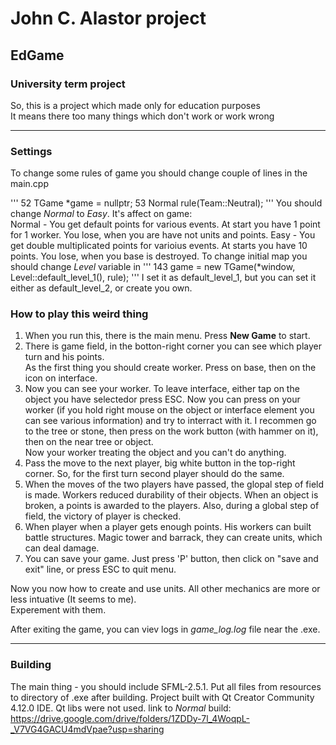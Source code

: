 # John C. Alastor project  
## EdGame
### University term project
So, this is a project which made only for education purposes  
It means there too many things which don't work or work wrong

---

### Settings
To change some rules of game you should change couple of lines in the main.cpp  

'''
52    TGame<Normal> *game = nullptr;
53    Normal rule(Team::Neutral);
'''
You should change *Normal* to *Easy*. It's affect on game:  
Normal - You get default points for various events. At start you have 1 point for 1 worker. You lose, when you are have not units and points.
Easy - You get double multiplicated points for varioius events. At starts you have 10 points. You lose, when you base is destroyed.
To change initial map you should change *Level* variable in
'''
143   game = new TGame(*window, Level::default_level_1(), rule);
'''
I set it as default_level_1, but you can set it either as default_level_2, or create you own.  

### How to play this weird thing
1. When you run this, there is the main menu. Press **New Game** to start.  
2. There is game field, in the botton-right corner you can see which player turn and his points.  
As the first thing you should create worker. Press on base, then on the icon on interface.  
3. Now you can see your worker. To leave interface, either tap on the object you have selectedor press ESC.
Now you can press on your worker (if you hold right mouse on the object or interface element
you can see various information) and try to interract with it. I recommen go to the tree or stone,
then press on the work button (with hammer on it), then on the near tree or object.  
Now your worker treating the object and you can't do anything.  
4. Pass the move to the next player, big white button in the top-right corner.
So, for the first turn second player should do the same.
5. When the moves of the two players have passed, the glopal step of field is made.
Workers reduced durability of their objects. When an object is broken, a points is awarded to the players.
Also, during a global step of field, the victory of player is checked.
6. When player when a player gets enough points. His workers can built battle structures.
Magic tower and barrack, they can create units, which can deal damage.  
7. You can save your game. Just press 'P' button, then click on "save and exit" line, or press ESC to quit menu.  
  
Now you now how to create and use units. All other mechanics are more or less intuative (It seems to me).  
Experement with them.  

After exiting the game, you can viev logs in *game_log.log* file near the .exe.  

---
### Building
The main thing - you should include SFML-2.5.1.
Put all files from resources to directory of .exe after building.
Project built with Qt Creator Community 4.12.0 IDE. Qt libs were not used.
link to *Normal* build: https://drive.google.com/drive/folders/1ZDDy-7l_4WoqpL-_V7VG4GACU4mdVpae?usp=sharing  




